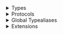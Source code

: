 <details>
<summary>Types</summary>

  - [ClientError.FetchFailed](/ClientError.FetchFailed)
  - [DataController](/DataController)
  - [DataController.State](/DataController.State)
  - [EntityChange](/EntityChange)
  - [ListChange](/ListChange)
  - [ListOrdering](/ListOrdering)
  - [\_ChatChannelController](/_ChatChannelController)
  - [\_ChatChannelController.ObservableObject](/_ChatChannelController.ObservableObject)
  - [\_ChatChannelListController](/_ChatChannelListController)
  - [\_ChatChannelListController.ObservableObject](/_ChatChannelListController.ObservableObject)
  - [\_ChatChannelMemberController](/_ChatChannelMemberController)
  - [\_ChatChannelMemberController.ObservableObject](/_ChatChannelMemberController.ObservableObject)
  - [\_ChatChannelMemberListController](/_ChatChannelMemberListController)
  - [\_ChatChannelMemberListController.ObservableObject](/_ChatChannelMemberListController.ObservableObject)
  - [\_ChatChannelWatcherListController](/_ChatChannelWatcherListController)
  - [\_ChatChannelWatcherListController.ObservableObject](/_ChatChannelWatcherListController.ObservableObject)
  - [\_ChatConnectionController](/_ChatConnectionController)
  - [\_ChatConnectionController.ObservableObject](/_ChatConnectionController.ObservableObject)
  - [\_ChatMessageController](/_ChatMessageController)
  - [\_ChatMessageController.ObservableObject](/_ChatMessageController.ObservableObject)
  - [\_ChatUserController](/_ChatUserController)
  - [\_ChatUserController.ObservableObject](/_ChatUserController.ObservableObject)
  - [\_ChatUserListController](/_ChatUserListController)
  - [\_ChatUserListController.ObservableObject](/_ChatUserListController.ObservableObject)
  - [\_ChatUserSearchController](/_ChatUserSearchController)
  - [\_CurrentChatUserController](/_CurrentChatUserController)
  - [\_CurrentChatUserController.ObservableObject](/_CurrentChatUserController.ObservableObject)

</details>

<details>
<summary>Protocols</summary>

  - [ChatChannelControllerDelegate](/ChatChannelControllerDelegate)
  - [ChatChannelListControllerDelegate](/ChatChannelListControllerDelegate)
  - [ChatChannelMemberControllerDelegate](/ChatChannelMemberControllerDelegate)
  - [ChatChannelMemberListControllerDelegate](/ChatChannelMemberListControllerDelegate)
  - [ChatChannelWatcherListControllerDelegate](/ChatChannelWatcherListControllerDelegate)
  - [ChatConnectionControllerDelegate](/ChatConnectionControllerDelegate)
  - [ChatMessageControllerDelegate](/ChatMessageControllerDelegate)
  - [ChatUserControllerDelegate](/ChatUserControllerDelegate)
  - [ChatUserListControllerDelegate](/ChatUserListControllerDelegate)
  - [ChatUserSearchControllerDelegate](/ChatUserSearchControllerDelegate)
  - [Controller](/Controller)
  - [CurrentChatUserControllerDelegate](/CurrentChatUserControllerDelegate)
  - [DataControllerStateDelegate](/DataControllerStateDelegate)
  - [\_ChatChannelControllerDelegate](/_ChatChannelControllerDelegate)
  - [\_ChatChannelListControllerDelegate](/_ChatChannelListControllerDelegate)
  - [\_ChatChannelMemberControllerDelegate](/_ChatChannelMemberControllerDelegate)
  - [\_ChatChannelMemberListControllerDelegate](/_ChatChannelMemberListControllerDelegate)
  - [\_ChatChannelWatcherListControllerDelegate](/_ChatChannelWatcherListControllerDelegate)
  - [\_ChatConnectionControllerDelegate](/_ChatConnectionControllerDelegate)
  - [\_ChatMessageControllerDelegate](/_ChatMessageControllerDelegate)
  - [\_ChatUserControllerDelegate](/_ChatUserControllerDelegate)
  - [\_ChatUserListControllerDelegate](/_ChatUserListControllerDelegate)
  - [\_ChatUserSearchControllerDelegate](/_ChatUserSearchControllerDelegate)
  - [\_CurrentChatUserControllerDelegate](/_CurrentChatUserControllerDelegate)

</details>

<details>
<summary>Global Typealiases</summary>

  - [ChatChannelController](/ChatChannelController)
  - [ChatChannelListController](/ChatChannelListController)
  - [ChatChannelMemberController](/ChatChannelMemberController)
  - [ChatChannelMemberListController](/ChatChannelMemberListController)
  - [ChatChannelWatcherListController](/ChatChannelWatcherListController)
  - [ChatConnectionController](/ChatConnectionController)
  - [ChatMessageController](/ChatMessageController)
  - [ChatUserController](/ChatUserController)
  - [ChatUserListController](/ChatUserListController)
  - [ChatUserSearchController](/ChatUserSearchController)
  - [CurrentChatUserController](/CurrentChatUserController)

</details>

<details>
<summary>Extensions</summary>

  - [ChatConnectionController](/ChatConnectionController)
  - [ChatMessageController](/ChatMessageController)
  - [ClientError](/ClientError)
  - [CurrentChatUserController](/CurrentChatUserController)
  - [\_ChatClient](/_ChatClient)

</details>
